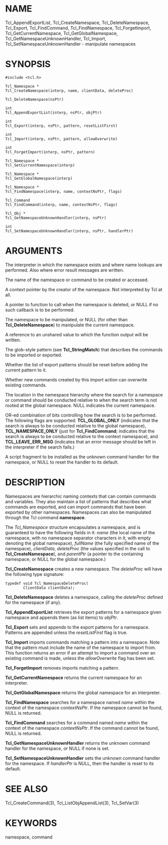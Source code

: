 # NAME

Tcl_AppendExportList, Tcl_CreateNamespace, Tcl_DeleteNamespace,
Tcl_Export, Tcl_FindCommand, Tcl_FindNamespace, Tcl_ForgetImport,
Tcl_GetCurrentNamespace, Tcl_GetGlobalNamespace,
Tcl_GetNamespaceUnknownHandler, Tcl_Import,
Tcl_SetNamespaceUnknownHandler - manipulate namespaces

# SYNOPSIS

    #include <tcl.h>

    Tcl_Namespace *
    Tcl_CreateNamespace(interp, name, clientData, deleteProc)

    Tcl_DeleteNamespace(nsPtr)

    int
    Tcl_AppendExportList(interp, nsPtr, objPtr)

    int
    Tcl_Export(interp, nsPtr, pattern, resetListFirst)

    int
    Tcl_Import(interp, nsPtr, pattern, allowOverwrite)

    int
    Tcl_ForgetImport(interp, nsPtr, pattern)

    Tcl_Namespace *
    Tcl_GetCurrentNamespace(interp)

    Tcl_Namespace *
    Tcl_GetGlobalNamespace(interp)

    Tcl_Namespace *
    Tcl_FindNamespace(interp, name, contextNsPtr, flags)

    Tcl_Command
    Tcl_FindCommand(interp, name, contextNsPtr, flags)

    Tcl_Obj *
    Tcl_GetNamespaceUnknownHandler(interp, nsPtr)

    int
    Tcl_SetNamespaceUnknownHandler(interp, nsPtr, handlerPtr)

# ARGUMENTS

The interpreter in which the namespace exists and where name lookups are
performed. Also where error result messages are written.

The name of the namespace or command to be created or accessed.

A context pointer by the creator of the namespace. Not interpreted by
Tcl at all.

A pointer to function to call when the namespace is deleted, or NULL if
no such callback is to be performed.

The namespace to be manipulated, or NULL (for other than
**Tcl_DeleteNamespace**) to manipulate the current namespace.

A reference to an unshared value to which the function output will be
written.

The glob-style pattern (see **Tcl_StringMatch**) that describes the
commands to be imported or exported.

Whether the list of export patterns should be reset before adding the
current pattern to it.

Whether new commands created by this import action can overwrite
existing commands.

The location in the namespace hierarchy where the search for a namespace
or command should be conducted relative to when the search term is not
rooted at the global namespace. NULL indicates the current namespace.

OR-ed combination of bits controlling how the search is to be performed.
The following flags are supported: **TCL_GLOBAL_ONLY** (indicates that
the search is always to be conducted relative to the global namespace),
**TCL_NAMESPACE_ONLY** (just for **Tcl_FindCommand**; indicates that the
search is always to be conducted relative to the context namespace), and
**TCL_LEAVE_ERR_MSG** (indicates that an error message should be left in
the interpreter if the search fails.)

A script fragment to be installed as the unknown command handler for the
namespace, or NULL to reset the handler to its default.

# DESCRIPTION

Namespaces are hierarchic naming contexts that can contain commands and
variables. They also maintain a list of patterns that describes what
commands are exported, and can import commands that have been exported
by other namespaces. Namespaces can also be manipulated through the Tcl
command **namespace**.

The *Tcl_Namespace* structure encapsulates a namespace, and is
guaranteed to have the following fields in it: *name* (the local name of
the namespace, with no namespace separator characters in it, with empty
denoting the global namespace), *fullName* (the fully specified name of
the namespace), *clientData*, *deleteProc* (the values specified in the
call to **Tcl_CreateNamespace**), and *parentPtr* (a pointer to the
containing namespace, or NULL for the global namespace.)

**Tcl_CreateNamespace** creates a new namespace. The *deleteProc* will
have the following type signature:

    typedef void Tcl_NamespaceDeleteProc(
            ClientData clientData);

**Tcl_DeleteNamespace** deletes a namespace, calling the *deleteProc*
defined for the namespace (if any).

**Tcl_AppendExportList** retrieves the export patterns for a namespace
given namespace and appends them (as list items) to *objPtr*.

**Tcl_Export** sets and appends to the export patterns for a namespace.
Patterns are appended unless the *resetListFirst* flag is true.

**Tcl_Import** imports commands matching a pattern into a namespace.
Note that the pattern must include the name of the namespace to import
from. This function returns an error if an attempt to import a command
over an existing command is made, unless the *allowOverwrite* flag has
been set.

**Tcl_ForgetImport** removes imports matching a pattern.

**Tcl_GetCurrentNamespace** returns the current namespace for an
interpreter.

**Tcl_GetGlobalNamespace** returns the global namespace for an
interpreter.

**Tcl_FindNamespace** searches for a namespace named *name* within the
context of the namespace *contextNsPtr*. If the namespace cannot be
found, NULL is returned.

**Tcl_FindCommand** searches for a command named *name* within the
context of the namespace *contextNsPtr*. If the command cannot be found,
NULL is returned.

**Tcl_GetNamespaceUnknownHandler** returns the unknown command handler
for the namespace, or NULL if none is set.

**Tcl_SetNamespaceUnknownHandler** sets the unknown command handler for
the namespace. If *handlerPtr* is NULL, then the handler is reset to its
default.

# SEE ALSO

Tcl_CreateCommand(3), Tcl_ListObjAppendList(3), Tcl_SetVar(3)

# KEYWORDS

namespace, command
